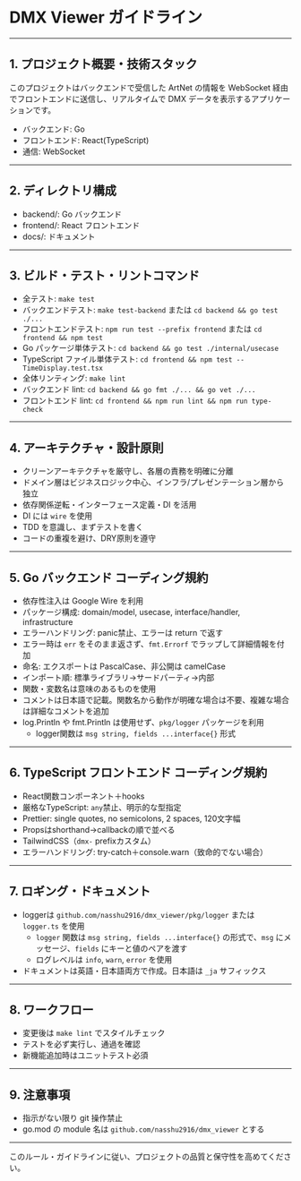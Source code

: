 # DMX Viewer ガイドライン

---

## 1. プロジェクト概要・技術スタック

このプロジェクトはバックエンドで受信した ArtNet の情報を WebSocket 経由でフロントエンドに送信し、リアルタイムで DMX データを表示するアプリケーションです。

- バックエンド: Go
- フロントエンド: React(TypeScript)
- 通信: WebSocket

---

## 2. ディレクトリ構成

- backend/: Go バックエンド
- frontend/: React フロントエンド
- docs/: ドキュメント

---

## 3. ビルド・テスト・リントコマンド

- 全テスト: `make test`
- バックエンドテスト: `make test-backend` または `cd backend && go test ./...`
- フロントエンドテスト: `npm run test --prefix frontend` または `cd frontend && npm test`
- Go パッケージ単体テスト: `cd backend && go test ./internal/usecase`
- TypeScript ファイル単体テスト: `cd frontend && npm test -- TimeDisplay.test.tsx`
- 全体リンティング: `make lint`
- バックエンド lint: `cd backend && go fmt ./... && go vet ./...`
- フロントエンド lint: `cd frontend && npm run lint && npm run type-check`

---

## 4. アーキテクチャ・設計原則

- クリーンアーキテクチャを厳守し、各層の責務を明確に分離
- ドメイン層はビジネスロジック中心、インフラ/プレゼンテーション層から独立
- 依存関係逆転・インターフェース定義・DI を活用
- DI には `wire` を使用
- TDD を意識し、まずテストを書く
- コードの重複を避け、DRY原則を遵守

---

## 5. Go バックエンド コーディング規約

- 依存性注入は Google Wire を利用
- パッケージ構成: domain/model, usecase, interface/handler, infrastructure
- エラーハンドリング: panic禁止、エラーは return で返す
- エラー時は `err` をそのまま返さず、`fmt.Errorf` でラップして詳細情報を付加
- 命名: エクスポートは PascalCase、非公開は camelCase
- インポート順: 標準ライブラリ→サードパーティ→内部
- 関数・変数名は意味のあるものを使用
- コメントは日本語で記載。関数名から動作が明確な場合は不要、複雑な場合は詳細なコメントを追加
- log.Println や fmt.Println は使用せず、`pkg/logger` パッケージを利用
  - logger関数は `msg string, fields ...interface{}` 形式

---

## 6. TypeScript フロントエンド コーディング規約

- React関数コンポーネント＋hooks
- 厳格なTypeScript: `any`禁止、明示的な型指定
- Prettier: single quotes, no semicolons, 2 spaces, 120文字幅
- Propsはshorthand→callbackの順で並べる
- TailwindCSS（`dmx-` prefixカスタム）
- エラーハンドリング: try-catch＋console.warn（致命的でない場合）

---

## 7. ロギング・ドキュメント

- loggerは `github.com/nasshu2916/dmx_viewer/pkg/logger` または `logger.ts` を使用
  - `logger` 関数は `msg string, fields ...interface{}` の形式で、`msg` にメッセージ、`fields` にキーと値のペアを渡す
  - ログレベルは `info`, `warn`, `error` を使用
- ドキュメントは英語・日本語両方で作成。日本語は `_ja` サフィックス

---

## 8. ワークフロー

- 変更後は `make lint` でスタイルチェック
- テストを必ず実行し、通過を確認
- 新機能追加時はユニットテスト必須

---

## 9. 注意事項

- 指示がない限り git 操作禁止
- go.mod の module 名は `github.com/nasshu2916/dmx_viewer` とする

---

このルール・ガイドラインに従い、プロジェクトの品質と保守性を高めてください。

